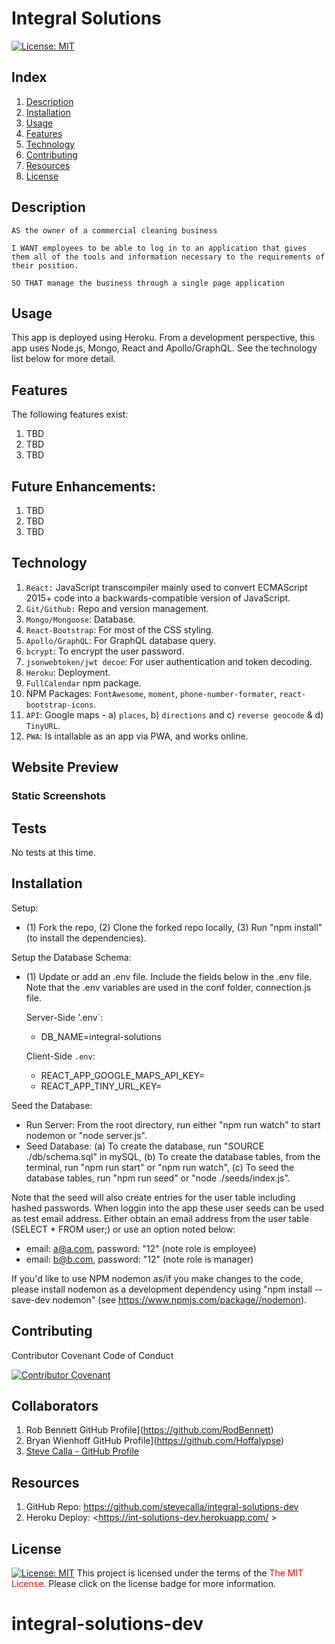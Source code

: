 # Integral Solutions

[![License:  MIT](https://img.shields.io/badge/License-MIT-yellow.svg)](https://opensource.org/licenses/MIT)

## Index

1. [Description](#description)
2. [Installation](#installation)
3. [Usage](#usage)
4. [Features](#features)
5. [Technology](#technology)
6. [Contributing](#contributing)
7. [Resources](#resources)
8. [License](#license)

## Description

```
AS the owner of a commercial cleaning business

I WANT employees to be able to log in to an application that gives them all of the tools and information necessary to the requirements of their position.

SO THAT manage the business through a single page application
````

## Usage

This app is deployed using Heroku. From a development perspective, this app uses Node.js, Mongo, React and Apollo/GraphQL. See the technology list below for more detail.

## Features

The following features exist:

1. TBD
2. TBD
3. TBD

## Future Enhancements:

1. TBD
2. TBD
3. TBD

## Technology

1. `React:` JavaScript transcompiler mainly used to convert ECMAScript 2015+ code into a backwards-compatible version of JavaScript.
2. `Git/Github:` Repo and version management.
3. `Mongo/Mongoose`: Database.
4. `React-Bootstrap`: For most of the CSS styling.
5. `Apollo/GraphQL`: For GraphQL database query.
6. `bcrypt`: To encrypt the user password.
7. `jsonwebtoken/jwt decoe`: For user authentication and token decoding.
8. `Heroku`: Deployment.
9. `FullCalendar` npm package.
10. NPM Packages: `FontAwesome`, `moment`, `phone-number-formater`, `react-bootstrap-icons`.
11. `API`: Google maps - a) `places`, b) `directions` and c) `reverse geocode` & d) `TinyURL`.
12. `PWA`: Is intallable as an app via PWA, and works online.

## Website Preview

### Static Screenshots

<!-- [Link to WalkThrough Video](https://drive.google.com/file/d/1w3eswEcDTp-oEddsNW0qHvPi9W9iFht3/view) -->

<!-- [Link to PWA Video](https://drive.google.com/file/d/1rWCGUOQecJ3C8uZmQWN7CETrSV9fm_bZ/view) -->

<!-- [Build & deploy video](https://drive.google.com/file/d/1ZzLVoxGzF3JVj4q5ayudrvb8mLrwxHUR/view) -->

<!-- <img src="./client/src/assets/images/login.png" width="700" height="400"> -->

## Tests

No tests at this time.

## Installation

Setup: 
- (1) Fork the repo, (2) Clone the forked repo locally, (3) Run "npm install" (to install the dependencies).

Setup the Database Schema: 
- (1) Update or add an .env file. Include the fields below in the .env file. Note that the .env variables are used in the conf folder, connection.js file.

  Server-Side '.env`:
  * DB_NAME=integral-solutions

  Client-Side `.env`:
  * REACT_APP_GOOGLE_MAPS_API_KEY=<key>
  * REACT_APP_TINY_URL_KEY=<key>

Seed the Database: 
- Run Server: From the root directory, run either "npm run watch" to start nodemon or "node server.js".
- Seed Database: (a) To create the database, run "SOURCE ./db/schema.sql" in mySQL, (b) To create the database tables, from the terminal, run "npm run start" or "npm run watch", (c) To seed the database tables, run "npm run seed" or "node ./seeds/index.js".

Note that the seed will also create entries for the user table including hashed passwords. When loggin into the app these user seeds can be used as test email address. Either obtain an email address from the user table (SELECT * FROM user;) or use an option noted below:

  * email: a@a.com, password: "12" (note role is employee)
  * email: b@b.com, password: "12" (note role is manager)

If you'd like to use NPM nodemon as/if you make changes to the code, please install nodemon as a development dependency using "npm install --save-dev nodemon" (see https://www.npmjs.com/package//nodemon). 

## Contributing

Contributor Covenant Code of Conduct

[![Contributor Covenant](https://img.shields.io/badge/Contributor%20Covenant-2.1-4baaaa.svg)](https://www.contributor-covenant.org/version/2/1/code_of_conduct/code_of_conduct.md)


## Collaborators

1. Rob Bennett GitHub Profile](https://github.com/RodBennett)
2. Bryan Wienhoff GitHub Profile](https://github.com/Hoffalypse)
3. [Steve Calla - GitHub Profile](https://github.com/stevecalla)

## Resources

1. GitHub Repo: <https://github.com/stevecalla/integral-solutions-dev>
3. Heroku Deploy: <https://int-solutions-dev.herokuapp.com/ >

## License

[![License:  MIT](https://img.shields.io/badge/License-MIT-yellow.svg)](https://opensource.org/licenses/MIT)
This project is licensed under the terms of the <span style="color:red">The MIT License</span>. Please click on the license badge for more information.
# integral-solutions-dev
